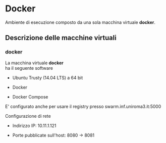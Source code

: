 # Docker 

Ambiente di esecuzione composto da una sola macchina virtuale **docker**. 

## Descrizione delle macchine virtuali 

### docker

La macchina virtuale **docker**  
ha il seguente software 

* Ubuntu Trusty (14.04 LTS) a 64 bit 

* Docker 

* Docker Compose 

E' configurato anche per usare il registry presso swarm.inf.uniroma3.it:5000 

Configurazione di rete 

* Indirizzo IP: 10.11.1.121

* Porte pubblicate sull'host: 8080 -> 8081
  
 
